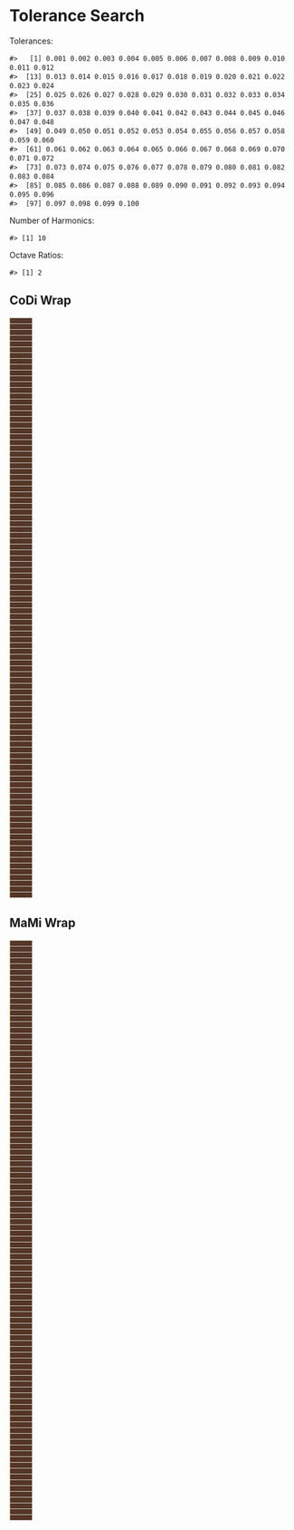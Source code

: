 Tolerance Search
================

Tolerances:

    #>   [1] 0.001 0.002 0.003 0.004 0.005 0.006 0.007 0.008 0.009 0.010 0.011 0.012
    #>  [13] 0.013 0.014 0.015 0.016 0.017 0.018 0.019 0.020 0.021 0.022 0.023 0.024
    #>  [25] 0.025 0.026 0.027 0.028 0.029 0.030 0.031 0.032 0.033 0.034 0.035 0.036
    #>  [37] 0.037 0.038 0.039 0.040 0.041 0.042 0.043 0.044 0.045 0.046 0.047 0.048
    #>  [49] 0.049 0.050 0.051 0.052 0.053 0.054 0.055 0.056 0.057 0.058 0.059 0.060
    #>  [61] 0.061 0.062 0.063 0.064 0.065 0.066 0.067 0.068 0.069 0.070 0.071 0.072
    #>  [73] 0.073 0.074 0.075 0.076 0.077 0.078 0.079 0.080 0.081 0.082 0.083 0.084
    #>  [85] 0.085 0.086 0.087 0.088 0.089 0.090 0.091 0.092 0.093 0.094 0.095 0.096
    #>  [97] 0.097 0.098 0.099 0.100

Number of Harmonics:

    #> [1] 10

Octave Ratios:

    #> [1] 2

## CoDi Wrap

![](../figures/tolerance_search/unnamed-chunk-13-1.png)<!-- -->

## MaMi Wrap

![](../figures/tolerance_search/unnamed-chunk-14-1.png)<!-- -->
